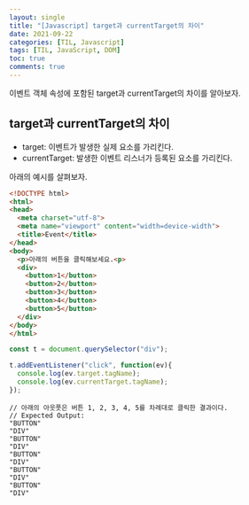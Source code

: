 ```yaml
---
layout: single
title: "[Javascript] target과 currentTarget의 차이"
date: 2021-09-22
categories: [TIL, Javascript]
tags: [TIL, JavaScript, DOM]
toc: true
comments: true
---
```



이벤트 객체 속성에 포함된 target과 currentTarget의 차이를 알아보자. 

## target과 currentTarget의 차이
- target: 이벤트가 발생한 실제 요소를 가리킨다.
- currentTarget: 발생한 이벤트 리스너가 등록된 요소를 가리킨다.

아래의 예시를 살펴보자.
```html
<!DOCTYPE html>
<html>
<head>
  <meta charset="utf-8">
  <meta name="viewport" content="width=device-width">
  <title>Event</title>
</head>
<body>
  <p>아래의 버튼을 클릭해보세요.<p>
  <div>
    <button>1</button>
    <button>2</button>
    <button>3</button>
    <button>4</button>
    <button>5</button>
  </div>
</body>
</html>
```
```javascript
const t = document.querySelector("div");

t.addEventListener("click", function(ev){
  console.log(ev.target.tagName);
  console.log(ev.currentTarget.tagName);
});
```
```
// 아래의 아웃풋은 버튼 1, 2, 3, 4, 5를 차례대로 클릭한 결과이다.
// Expected Output:
"BUTTON"
"DIV"
"BUTTON"
"DIV"
"BUTTON"
"DIV"
"BUTTON"
"DIV"
"BUTTON"
"DIV"
```
